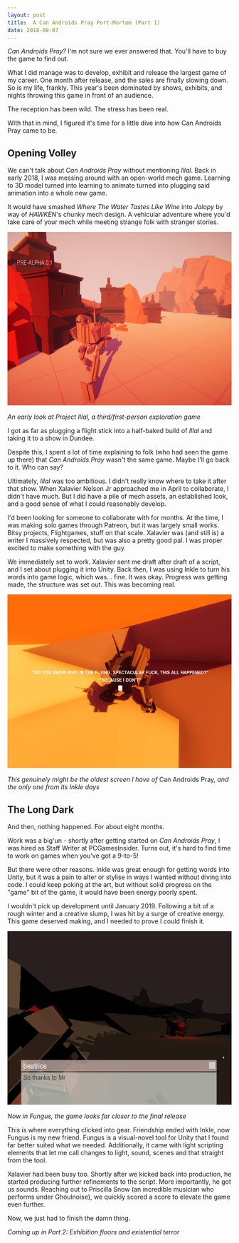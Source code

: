 ```yaml
---
layout: post
title:  A Can Androids Pray Port-Mortem (Part 1)
date: 2018-08-07
---
```


*Can Androids Pray?* I'm not sure we  ever answered that. You'll have to buy the game to find out.

What I did manage was to develop, exhibit and release the largest game of my career. One month after release, and the sales are finally slowing down. So is my life, frankly. This year's been dominated by shows, exhibits, and nights throwing this game in front of an audience.

The reception has been wild. The stress has been real.

With that in mind, I figured it's time for a little dive into how Can Androids Pray came to be.

## Opening Volley

We can't talk about *Can Androids Pray* without mentioning *Illal*. Back in early 2018, I was messing around with an open-world mech game. Learning to 3D model turned into learning to animate turned into plugging said animation into a whole new game.

It would have smashed *Where The Water Tastes Like Wine* into *Jalopy* by way of *HAWKEN*'s chunky mech design. A vehicular adventure where you'd take care of your mech while meeting strange folk with stranger stories.

<img src="https://raw.githubusercontent.com/ScarletCatalie/ScarletCatalie.github.io/master/assets/Illal%20Preview.jpg" alt="A very early glimpse at Illal" width="690" height = "389"/>

*An early look at Project Illal, a third/first-person exploration game*

I got as far as plugging a flight stick into a half-baked build of *Illal* and taking it to a show in Dundee.

Despite this, I spent a lot of time explaining to folk (who had seen the game up there) that *Can Androids Pray* wasn't the same game. Maybe I'll go back to it. Who can say?

Ultimately, *Illal* was too ambitious. I didn't really know where to take it after that show. When Xalavier Nelson Jr approached me in April to collaborate, I didn't have much. But I did have a pile of mech assets, an established look, and a good sense of what I could reasonably develop.

I'd been looking for someone to collaborate with for months. At the time, I was making solo games through Patreon, but it was largely small works. Bitsy projects, Flightgames, stuff on that scale. Xalavier was (and still is) a writer I massively respected, but was also a pretty good pal. I was proper excited to make something with the guy.

We immediately set to work. Xalavier sent me draft after draft of a script, and I set about plugging it into Unity. Back then, I was using Inkle to turn his words into game logic, which was... fine. It was okay. Progress was getting made, the structure was set out. This was becoming real.

<img src="https://raw.githubusercontent.com/ScarletCatalie/ScarletCatalie.github.io/master/assets/Earliest_Candroid.png" alt="The earliest screenshot of Can Androids Pray" width="690" height = "389"/>

*This genuinely might be the oldest screen I have of* Can Androids Pray, *and the only one from its Inkle days*


## The Long Dark

And then, nothing happened. For about eight months.

Work was a big'un - shortly after getting started on *Can Androids Pray*, I was hired as Staff Writer at PCGamesInsider. Turns out, it's hard to find time to work on games when you've got a 9-to-5!

But there were other reasons. Inkle was great enough for getting words into Unity, but it was a pain to alter or stylise in ways I wanted without diving into code. I could keep poking at the art, but without solid progress on the "game" bit of the game, it would have been energy poorly spent.

I wouldn't pick up development until January 2019. Following a bit of a rough winter and a creative slump, I was hit by a surge of creative energy. This game deserved making, and I needed to prove I could finish it.

<img src="https://raw.githubusercontent.com/ScarletCatalie/ScarletCatalie.github.io/master/assets/praygif.gif" alt="Switching Can Androids Pray to Fungus" width="690" height = "389"/>

*Now in Fungus, the game looks far closer to the final release*

This is where everything clicked into gear. Friendship ended with Inkle, now Fungus is my new friend. Fungus is a visual-novel tool for Unity that I found far better suited what we needed. Additionally, it came with light scripting elements that let me call changes to light, sound, scenes and that straight from the tool.

Xalavier had been busy too. Shortly after we kicked back into production, he started producing further refinements to the script. More importantly, he got us sounds. Reaching out to Priscilla Snow (an incredible musician who performs under Ghoulnoise), we quickly scored a score to elevate the game even further.

Now, we just had to finish the damn thing.

*Coming up in Part 2: Exhibition floors and existential terror*
